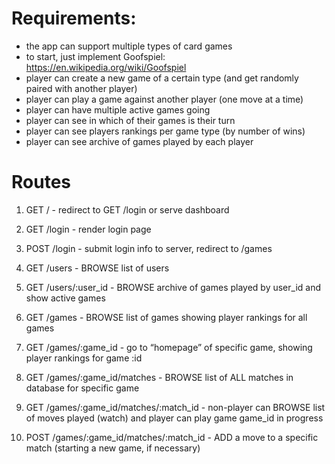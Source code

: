 # Requirements:
- the app can support multiple types of card games
- to start, just implement Goofspiel: https://en.wikipedia.org/wiki/Goofspiel
- player can create a new game of a certain type (and get randomly paired with another player)
- player can play a game against another player (one move at a time)
- player can have multiple active games going
- player can see in which of their games is their turn
- player can see players rankings per game type (by number of wins)
- player can see archive of games played by each player

# Routes

1. GET / - redirect to GET /login or serve dashboard

2. GET /login - render login page

3. POST /login - submit login info to server, redirect to /games

4. GET /users - BROWSE list of users

5. GET /users/:user_id - BROWSE archive of games played by user_id and show active games

6. GET /games - BROWSE list of games showing player rankings for all games

7. GET /games/:game_id - go to “homepage” of specific game, showing player rankings for game :id

8. GET /games/:game_id/matches - BROWSE list of ALL matches in database for specific game

9. GET /games/:game_id/matches/:match_id - non-player can BROWSE list of moves played (watch) and player can play game game_id in progress

10. POST /games/:game_id/matches/:match_id - ADD a move to a specific match (starting a new game, if necessary)
